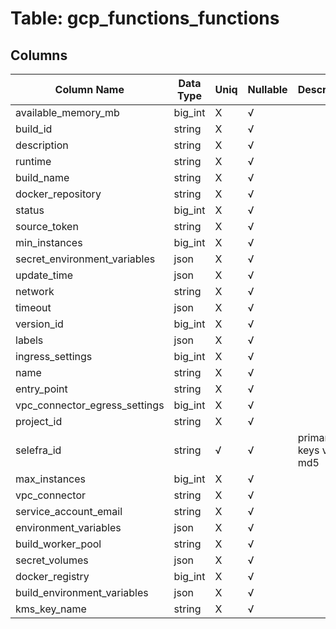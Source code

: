 # Table: gcp_functions_functions

## Columns 

|  Column Name   |  Data Type  | Uniq | Nullable | Description | 
|  ----  | ----  | ----  | ----  | ---- | 
| available_memory_mb | big_int | X | √ |  | 
| build_id | string | X | √ |  | 
| description | string | X | √ |  | 
| runtime | string | X | √ |  | 
| build_name | string | X | √ |  | 
| docker_repository | string | X | √ |  | 
| status | big_int | X | √ |  | 
| source_token | string | X | √ |  | 
| min_instances | big_int | X | √ |  | 
| secret_environment_variables | json | X | √ |  | 
| update_time | json | X | √ |  | 
| network | string | X | √ |  | 
| timeout | json | X | √ |  | 
| version_id | big_int | X | √ |  | 
| labels | json | X | √ |  | 
| ingress_settings | big_int | X | √ |  | 
| name | string | X | √ |  | 
| entry_point | string | X | √ |  | 
| vpc_connector_egress_settings | big_int | X | √ |  | 
| project_id | string | X | √ |  | 
| selefra_id | string | √ | √ | primary keys value md5 | 
| max_instances | big_int | X | √ |  | 
| vpc_connector | string | X | √ |  | 
| service_account_email | string | X | √ |  | 
| environment_variables | json | X | √ |  | 
| build_worker_pool | string | X | √ |  | 
| secret_volumes | json | X | √ |  | 
| docker_registry | big_int | X | √ |  | 
| build_environment_variables | json | X | √ |  | 
| kms_key_name | string | X | √ |  | 


